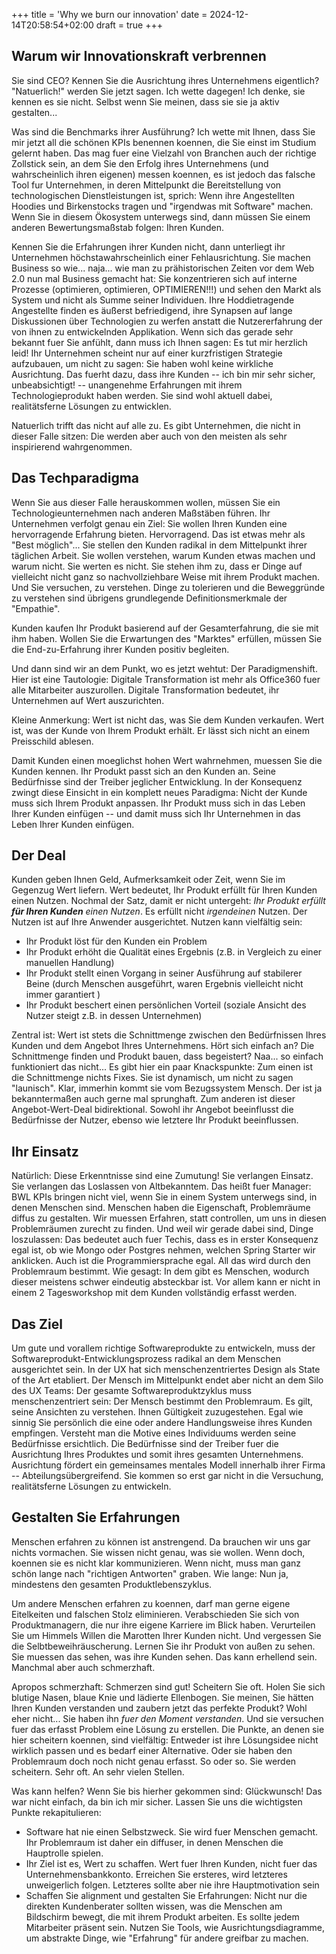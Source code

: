 +++
title = 'Why we burn our innovation'
date = 2024-12-14T20:58:54+02:00
draft = true
+++

## Warum wir Innovationskraft verbrennen

Sie sind CEO? Kennen Sie die Ausrichtung ihres Unternehmens eigentlich? "Natuerlich!" werden Sie jetzt sagen. Ich wette dagegen! Ich denke, sie kennen es sie nicht. Selbst wenn Sie meinen, dass sie sie ja aktiv gestalten...

Was sind die Benchmarks ihrer Ausführung? Ich wette mit Ihnen, dass Sie mir jetzt all die schönen KPIs benennen koennen, die Sie einst im Studium gelernt haben. Das mag fuer eine Vielzahl von Branchen auch der richtige Zollstick sein, an dem Sie den Erfolg ihres Unternehmens (und wahrscheinlich ihren eigenen) messen koennen, es ist jedoch das falsche Tool fur Unternehmen, in deren Mittelpunkt die Bereitstellung von technologischen Dienstleistungen ist, sprich: Wenn ihre Angestellten Hoodies und Birkenstocks tragen und "irgendwas mit Software" machen. Wenn Sie in diesem Ökosystem unterwegs sind, dann müssen Sie einem anderen Bewertungsmaßstab folgen: Ihren Kunden. 

Kennen Sie die Erfahrungen ihrer Kunden nicht, dann unterliegt ihr Unternehmen höchstawahrscheinlich einer Fehlausrichtung. Sie machen Business so wie... naja... wie man zu prähistorischen Zeiten vor dem Web 2.0 nun mal Business gemacht hat: Sie konzentrieren sich auf interne Prozesse (optimieren, optimieren, OPTIMIEREN!!!) und sehen den Markt als System und nicht als Summe seiner Individuen. Ihre Hoddietragende Angestellte finden es äußerst befriedigend, ihre Synapsen auf lange Diskussionen über Technologien zu werfen anstatt die Nutzererfahrung der von ihnen zu entwickelnden Applikation. Wenn sich das gerade sehr bekannt fuer Sie anfühlt, dann muss ich Ihnen sagen: Es tut mir herzlich leid! Ihr Unternehmen scheint nur auf einer kurzfristigen Strategie aufzubauen, um nicht zu sagen: Sie haben wohl keine wirkliche Ausrichtung. Das fuerht dazu, dass ihre Kunden -- ich bin mir sehr sicher, unbeabsichtigt! -- unangenehme Erfahrungen mit ihrem Technologieprodukt haben werden. Sie sind wohl aktuell dabei, realitätsferne Lösungen zu entwicklen. 

Natuerlich trifft das nicht auf alle zu. 
Es gibt Unternehmen, die nicht in dieser Falle sitzen: Die werden aber auch von den meisten als sehr inspirierend wahrgenommen. 

## Das Techparadigma
Wenn Sie aus dieser Falle herauskommen wollen, müssen Sie ein Technologieunternehmen nach anderen Maßstäben führen. Ihr Unternehmen verfolgt genau ein Ziel: Sie wollen Ihren Kunden eine hervorragende Erfahrung bieten. Hervorragend. Das ist etwas mehr als "Best möglich"...
Sie stellen den Kunden radikal in dem Mittelpunkt ihrer täglichen Arbeit. Sie wollen verstehen, warum Kunden etwas machen und warum nicht. Sie werten es nicht. Sie stehen ihm zu, dass er Dinge auf vielleicht nicht ganz so nachvollziehbare Weise mit ihrem Produkt machen. Und Sie versuchen, zu verstehen. Dinge zu tolerieren und die Beweggründe zu verstehen sind übrigens grundlegende Definitionsmerkmale der "Empathie". 

Kunden kaufen Ihr Produkt basierend auf der Gesamterfahrung, die sie mit ihm haben. 
Wollen Sie die Erwartungen des "Marktes" erfüllen, müssen Sie die End-zu-Erfahrung ihrer Kunden positiv begleiten.

Und dann sind wir an dem Punkt, wo es jetzt wehtut: Der Paradigmenshift.
Hier ist eine Tautologie: Digitale Transformation ist mehr als Office360 fuer alle Mitarbeiter auszurollen. Digitale Transformation bedeutet, ihr Unternehmen auf Wert auszurichten. 

Kleine Anmerkung: Wert ist nicht das, was Sie dem Kunden verkaufen. Wert ist, was der Kunde von Ihrem Produkt erhält. Er lässt sich nicht an einem Preisschild ablesen.

Damit Kunden einen moeglichst hohen Wert wahrnehmen, muessen Sie die Kunden kennen. Ihr Produkt passt sich an den Kunden an. Seine Bedürfnisse sind der Treiber jeglicher Entwicklung. In der Konsequenz zwingt diese Einsicht in ein komplett neues Paradigma: Nicht der Kunde muss sich Ihrem Produkt anpassen. Ihr Produkt muss sich in das Leben Ihrer Kunden einfügen -- und damit muss sich Ihr Unternehmen in das Leben Ihrer Kunden einfügen. 

## Der Deal
Kunden geben Ihnen Geld, Aufmerksamkeit oder Zeit, wenn Sie im Gegenzug Wert liefern. Wert bedeutet, Ihr Produkt erfüllt für Ihren Kunden einen Nutzen. Nochmal der Satz, damit er nicht untergeht: _Ihr Produkt erfüllt **für Ihren Kunden** einen Nutzen_. Es erfüllt nicht _irgendeinen_ Nutzen. Der Nutzen ist auf Ihre Anwender ausgerichtet. Nutzen kann vielfältig sein: 
* Ihr Produkt löst für den Kunden ein Problem
* Ihr Produkt erhöht die Qualität eines Ergebnis (z.B. in Vergleich zu einer manuellen Handlung)
* Ihr Produkt stellt einen Vorgang in seiner Ausführung auf stabilerer Beine (durch Menschen ausgeführt, waren Ergebnis vielleicht nicht immer garantiert )
* Ihr Produkt beschert einen persönlichen Vorteil (soziale Ansicht des Nutzer steigt z.B. in dessen Unternehmen)

Zentral ist: Wert ist stets die Schnittmenge zwischen den Bedürfnissen Ihres Kunden und dem Angebot Ihres Unternehmens. 
Hört sich einfach an? Die Schnittmenge finden und Produkt bauen, dass begeistert? Naa... so einfach funktioniert das nicht...
Es gibt hier ein paar Knackspunkte: 
Zum einen ist die Schnittmenge nichts Fixes. Sie ist dynamisch, um nicht zu sagen "launisch". Klar, immerhin kommt sie vom Bezugssystem Mensch. Der ist ja bekanntermaßen auch gerne mal sprunghaft. 
Zum anderen ist dieser Angebot-Wert-Deal bidirektional. Sowohl ihr Angebot beeinflusst die Bedürfnisse der Nutzer, ebenso wie letztere Ihr Produkt beeinflussen. 

## Ihr Einsatz
Natürlich: Diese Erkenntnisse sind eine Zumutung! Sie verlangen Einsatz. Sie verlangen das Loslassen von Altbekanntem. 
Das heißt fuer Manager: BWL KPIs bringen nicht viel, wenn Sie in einem System unterwegs sind, in denen Menschen sind. Menschen haben die Eigenschaft, Problemräume diffus zu gestalten. Wir muessen Erfahren, statt controllen, um uns in diesen Problemräumen zurecht zu finden.
Und weil wir gerade dabei sind, Dinge loszulassen: Das bedeutet auch fuer Techis, dass es in erster Konsequenz egal ist, ob wie Mongo oder Postgres nehmen, welchen Spring Starter wir anklicken. Auch ist die Programmiersprache egal. 
All das wird durch den Problemraum bestimmt. Wie gesagt: In dem gibt es Menschen, wodurch dieser meistens schwer eindeutig absteckbar ist. Vor allem kann er nicht in einem 2 Tagesworkshop mit dem Kunden vollständig erfasst werden. 

## Das Ziel
Um gute und vorallem richtige Softwareprodukte zu entwickeln, muss der Softwareprodukt-Entwicklungsprozess radikal an dem Menschen ausgerichtet sein. In der UX hat sich menschenzentriertes Design als State of the Art etabliert. Der Mensch im Mittelpunkt endet aber nicht an dem Silo des UX Teams: Der gesamte Softwareproduktzyklus muss menschenzentriert sein: Der Mensch bestimmt den Problemraum. Es gilt, seine Ansichten zu verstehen. Ihnen Gültigkeit zuzugestehen. Egal wie sinnig Sie persönlich die eine oder andere Handlungsweise ihres Kunden empfingen. Versteht man die Motive eines Individuums werden seine Bedürfnisse ersichtlich. Die Bedürfnisse sind der Treiber fuer die Ausrichtung Ihres Produktes und somit ihres gesamten Unternehmens. Ausrichtung fördert ein gemeinsames mentales Modell innerhalb ihrer Firma -- Abteilungsübergreifend. Sie kommen so erst gar nicht in die Versuchung, realitätsferne Lösungen zu entwickeln. 

## Gestalten Sie Erfahrungen
Menschen erfahren zu können ist anstrengend. Da brauchen wir uns gar nichts vormachen. Sie wissen nicht genau, was sie wollen. Wenn doch, koennen sie es nicht klar kommunizieren. Wenn nicht, muss man ganz schön lange nach "richtigen Antworten" graben. Wie lange: Nun ja, mindestens den gesamten Produktlebenszyklus. 

Um andere Menschen erfahren zu koennen, darf man gerne eigene Eitelkeiten und falschen Stolz eliminieren. Verabschieden Sie sich von Produktmanagern, die nur ihre eigene Karriere im Blick haben. Verurteilen Sie um Himmels Willen die Marotten Ihrer Kunden nicht. Und vergessen Sie die Selbtbeweihräuscherung. Lernen Sie ihr Produkt von außen zu sehen. Sie muessen das sehen, was ihre Kunden sehen. Das kann erhellend sein. Manchmal aber auch schmerzhaft. 

Apropos schmerzhaft: Schmerzen sind gut! Scheitern Sie oft. Holen Sie sich blutige Nasen, blaue Knie und lädierte Ellenbogen. Sie meinen, Sie hätten Ihren Kunden verstanden und zaubern jetzt das perfekte Produkt? Wohl eher nicht...  Sie haben ihn _fuer den Moment verstanden_. Und sie versuchen fuer das erfasst Problem eine Lösung zu erstellen. Die Punkte, an denen sie hier scheitern koennen, sind vielfältig: Entweder ist ihre Lösungsidee nicht wirklich passen und es bedarf einer Alternative. Oder sie haben den Problemraum doch noch nicht genau erfasst. So oder so. Sie werden scheitern. Sehr oft. An sehr vielen Stellen. 

Was kann helfen? 
Wenn Sie bis hierher gekommen sind: Glückwunsch! Das war nicht einfach, da bin ich mir sicher. Lassen Sie uns die wichtigsten Punkte rekapitulieren:  
* Software hat nie einen Selbstzweck. Sie wird fuer Menschen gemacht. Ihr Problemraum ist daher ein diffuser, in denen Menschen die Hauptrolle spielen.  
* Ihr Ziel ist es, Wert zu schaffen. Wert fuer Ihren Kunden, nicht fuer das Unternehmensbankkonto. Erreichen Sie ersteres, wird letzteres unweigerlich folgen. Letzteres sollte aber nie ihre Hauptmotivation sein
* Schaffen Sie alignment und gestalten Sie Erfahrungen: Nicht nur die direkten Kundenberater sollten wissen, was die Menschen am Bildschirm bewegt, die mit ihrem Produkt arbeiten. Es sollte jedem Mitarbeiter präsent sein. Nutzen Sie Tools, wie Ausrichtungsdiagramme, um abstrakte Dinge, wie "Erfahrung" für andere greifbar zu machen. 
 
